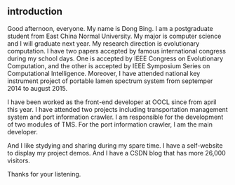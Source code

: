 ## introduction

Good afternoon, everyone. My name is Dong Bing. I am a postgraduate student from East China Normal University. My major is computer science and I will graduate next year. My research direction is evolutionary computation. I have two papers accepted by famous international congress during my school days. One is accepted by IEEE Congress on Evolutionary Computation, and the other is accepted by IEEE Symposium Series on Computational Intelligence. Moreover, I have attended national key instrument project of portable lamen spectrum system from septemper 2014 to august 2015.

I have been worked as the front-end developer at OOCL since from april this year. I have attended two projects including transportation management system and port information crawler. I am responsible for the development of two modules of TMS. For the port information crawler, I am the main developer.

And I like stydying and sharing during my spare time. I have a self-website to display my project demos. And I have a CSDN blog that has more 26,000 visitors.

Thanks for your listening.